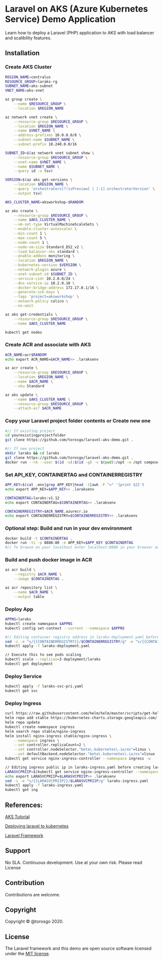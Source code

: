 # Laravel on AKS (Azure Kubernetes Service) Demo Application

Learn how to deploy a Laravel (PHP) application to AKS with load balancer and scalibility features.

## Installation

### Create AKS Cluster

```bash
REGION_NAME=centralus
RESOURCE_GROUP=laraks-rg
SUBNET_NAME=aks-subnet
VNET_NAME=aks-vnet

az group create \
    --name $RESOURCE_GROUP \
    --location $REGION_NAME

az network vnet create \
    --resource-group $RESOURCE_GROUP \
    --location $REGION_NAME \
    --name $VNET_NAME \
    --address-prefixes 10.0.0.0/8 \
    --subnet-name $SUBNET_NAME \
    --subnet-prefix 10.240.0.0/16

SUBNET_ID=$(az network vnet subnet show \
    --resource-group $RESOURCE_GROUP \
    --vnet-name $VNET_NAME \
    --name $SUBNET_NAME \
    --query id -o tsv)

VERSION=$(az aks get-versions \
    --location $REGION_NAME \
    --query 'orchestrators[?!isPreview] | [-1].orchestratorVersion' \
    --output tsv)

AKS_CLUSTER_NAME=aksworkshop-$RANDOM

az aks create \
    --resource-group $RESOURCE_GROUP \
    --name $AKS_CLUSTER_NAME \
    --vm-set-type VirtualMachineScaleSets \
    --enable-cluster-autoscaler \
    --min-count 1 \
    --max-count 5 \
    --node-count 1 \
    --node-vm-size Standard_DS2_v2 \
    --load-balancer-sku standard \
    --enable-addons monitoring \
    --location $REGION_NAME \
    --kubernetes-version $VERSION \
    --network-plugin azure \
    --vnet-subnet-id $SUBNET_ID \
    --service-cidr 10.2.0.0/24 \
    --dns-service-ip 10.2.0.10 \
    --docker-bridge-address 172.17.0.1/16 \
    --generate-ssh-keys \
    --tags 'project=aksworkshop' \
    --network-policy calico \
    --no-wait

az aks get-credentials \
    --resource-group $RESOURCE_GROUP \
    --name $AKS_CLUSTER_NAME

kubectl get nodes
```

### Create ACR and associate with AKS


```bash
ACR_NAME=acr$RANDOM
echo export ACR_NAME=$ACR_NAME>> .laraksenv

az acr create \
    --resource-group $RESOURCE_GROUP \
    --location $REGION_NAME \
    --name $ACR_NAME \
    --sku Standard

az aks update \
    --name $AKS_CLUSTER_NAME \
    --resource-group $RESOURCE_GROUP \
    --attach-acr $ACR_NAME
```

### Copy your Laravel project folder contents or Create new one

```bash
#// If existing project
cd yourexistingprojectfolder
git clone https://github.com/torosgo/laravel-aks-demo.git .

#// If new project
mkdir laraks && cd laraks
git clone https://github.com/torosgo/laravel-aks-demo.git .
docker run --rm --user $(id -u):$(id -g) -v $(pwd):/opt -w /opt composer create-project --prefer-dist laravel/laravel .
```

### Set API_KEY, CONTAINERTAG and CONTAINERREGISTRY

```bash
APP_KEY=$(cat .env|grep APP_KEY|head -1|awk -F "=" '{print $2}')
echo export APP_KEY=$APP_KEY>> .laraksenv

CONTAINERTAG=laraks:v1.12
echo export CONTAINERTAG=$CONTAINERTAG>> .laraksenv

CONTAINERREGISTRY=$ACR_NAME.azurecr.io
echo export CONTAINERREGISTRY=$CONTAINERREGISTRY>> .laraksenv
```

### Optional step: Build and run in your dev environment

```bash
docker build -t $CONTAINERTAG .
docker run -ti -p 8888:80 -e APP_KEY=$APP_KEY $CONTAINERTAG
#// To browse on your localhost enter localhost:8888 in your browser address bar

```

### Build and push docker image in ACR

```bash
az acr build \
    --registry $ACR_NAME \
    --image $CONTAINERTAG .

az acr repository list \
    --name $ACR_NAME \
    --output table
```

### Deploy App


```bash
APPNS=laraks
kubectl create namespace $APPNS
kubectl config set-context --current --namespace $APPNS

#// Editing container registry address in laraks-deployment.yaml before creating the deployment
sed -i -e "s/{{CONTAINERREGISTRY}}/$CONTAINERREGISTRY/g" -e "s/{{CONTAINERTAG}}/$CONTAINERTAG/g" -e "s/{{APP_KEY}}/$APP_KEY/g" laraks-deployment.yaml
kubectl apply -f laraks-deployment.yaml 

// Execute this to see pods scaling
kubectl scale --replicas=3 deployment/laraks
kubectl get deployment
```

### Deploy Service


```bash
kubectl apply -f laraks-svc-pri.yaml 
kubectl get svc
```

### Deploy Ingress


```bash
curl https://raw.githubusercontent.com/helm/helm/master/scripts/get-helm-3 | bash
helm repo add stable https://kubernetes-charts.storage.googleapis.com/
helm repo update
kubectl create namespace ingress
helm search repo stable/nginx-ingress
helm install nginx-ingress stable/nginx-ingress \
    --namespace ingress \
    --set controller.replicaCount=2 \
    --set controller.nodeSelector."beta\.kubernetes\.io/os"=linux \
    --set defaultBackend.nodeSelector."beta\.kubernetes\.io/os"=linux
kubectl get service nginx-ingress-controller --namespace ingress -w

// Editing ingress public ip in laraks-ingress.yaml before creating laraks ingress
LARASVCPRIIP=$(kubectl get service nginx-ingress-controller --namespace ingress|grep nginx-ingress-controller| awk '{print $4}')
echo export LARASVCPRIIP=$LARASVCPRIIP>> .laraksenv
sed -i -e "s/{{LARASVCPRIIP}}/$LARASVCPRIIP/g" laraks-ingress.yaml
kubectl apply -f laraks-ingress.yaml
kubectl get ing
```


## References: 

[AKS Tutorial](https://docs.microsoft.com/en-us/azure/aks/tutorial-kubernetes-prepare-app)

[Deploying laravel to kubernetes](https://learnk8s.io/blog/deploying-laravel-to-kubernetes/)
 
[Laravel Framework](https://laravel.com/)



## Support

No SLA. Continuous development. Use at your own risk. Please read License

## Contribution

Contributions are welcome.


## Copyright

Copyright &copy; @torosgo 2020.


## License

The Laravel framework and this demo are open source software licensed under the [MIT license](https://opensource.org/licenses/MIT).
